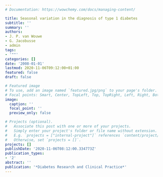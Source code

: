 ```yaml
---
# Documentation: https://wowchemy.com/docs/managing-content/

title: Seasonal variation in the diagnosis of type 1 diabetes
subtitle: ''
summary: ''
authors:
- J. P. van Wouwe
- G. Jacobusse
- admin
tags:
- '""'
categories: []
date: '2008-01-01'
lastmod: 2020-11-06T09:12:00+01:00
featured: false
draft: false

# Featured image
# To use, add an image named `featured.jpg/png` to your page's folder.
# Focal points: Smart, Center, TopLeft, Top, TopRight, Left, Right, BottomLeft, Bottom, BottomRight.
image:
  caption: ''
  focal_point: ''
  preview_only: false

# Projects (optional).
#   Associate this post with one or more of your projects.
#   Simply enter your project's folder or file name without extension.
#   E.g. `projects = ["internal-project"]` references `content/project/deep-learning/index.md`.
#   Otherwise, set `projects = []`.
projects: []
publishDate: '2020-11-06T08:12:00.334773Z'
publication_types:
- '2'
abstract: ''
publication: '*Diabetes Research and Clinical Practice*'
---
```

